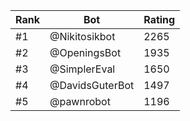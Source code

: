 Rank|Bot|Rating
---|---|---
#1|@Nikitosikbot|2265
#2|@OpeningsBot|1935
#3|@SimplerEval|1650
#4|@DavidsGuterBot|1497
#5|@pawnrobot|1196

